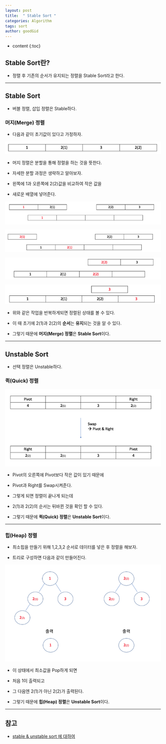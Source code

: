 ```yaml
---
layout: post
title:  " Stable Sort "
categories: Algorithm
tags: sort
author: goodGid
---
```

* content
{:toc}

## Stable Sort란?

* 정렬 후 기존의 순서가 유지되는 정렬을 Stable Sort라고 한다.





---


## Stable Sort

* 버블 정렬, 삽입 정렬은 Stable하다.

### 머지(Merge) 정렬

* 다음과 같이 초기값이 있다고 가정하자.

![](/assets/img/algorithm/stable_sort_1.png)

* 머지 정렬은 분할을 통해 정렬을 하는 것을 뜻한다.

* 자세한 분할 과정은 생략하고 알아보자.

* 왼쪽에 1과 오른쪽에 2(2)값을 비교하여 작은 값을 

* 새로운 배열에 넣어준다.

![](/assets/img/algorithm/stable_sort_2.png)

![](/assets/img/algorithm/stable_sort_3.png)

![](/assets/img/algorithm/stable_sort_4.png)

![](/assets/img/algorithm/stable_sort_5.png)

* 위와 같은 작업을 반복하게되면 정렬된 상태를 볼 수 있다.

* 이 때 초기에 2(1)과 2(2)의 **순서**는 **유지**되는 것을 알 수 있다.

* 그렇기 때문에 **머지(Merge) 정렬**은 **Stable Sort**이다.


---


## Unstable Sort

* 선택 정렬은 Unstable하다.

### 퀵(Quick) 정렬

![](/assets/img/algorithm/stable_sort_6.png)

* Pivot의 오른쪽에 Pivot보다 작은 값이 있기 때문에

* Pivot과 Right를 Swap시켜준다.

* 그렇게 되면 정렬이 끝나게 되는데

* 2(1)과 2(2)의 순서는 뒤바뀐 것을 확인 할 수 있다.

* 그렇기 때문에 **퀵(Quick) 정렬**은 **Unstable Sort**이다.

---


### 힙(Heap) 정렬

* 최소힙을 만들기 위해 1,2,3,2 순서로 데이터를 넣은 후 정렬을 해보자.

* 트리로 구성하면 다음과 같이 만들어진다.

![](/assets/img/algorithm/stable_sort_7.png)

* 이 상태에서 최소값을 Pop하게 되면

* 처음 1이 출력되고 

* 그 다음엔 2(1)가 아닌 2(2)가 출력된다.

* 그렇기 때문에 **힙(Heap) 정렬**은 **Unstable Sort**이다.

---

## 참고

* [stable & unstable sort 에 대하여](http://blog.naver.com/zephyehu/150013176075)